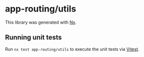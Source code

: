 # app-routing/utils

This library was generated with [Nx](https://nx.dev).

## Running unit tests

Run `nx test app-routing/utils` to execute the unit tests via [Vitest](https://vitest.dev/).
